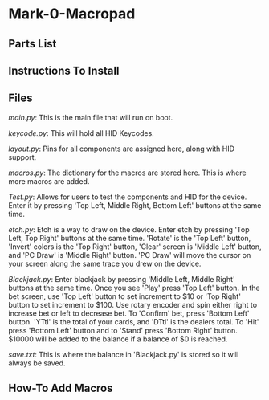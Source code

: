 # Mark-0-Macropad


## Parts List

## Instructions To Install

## Files
_main.py_: This is the main file that will run on boot.

_keycode.py_: This will hold all HID Keycodes.

_layout.py_: Pins for all components are assigned here, along with HID support.

_macros.py_: The dictionary for the macros are stored here. This is where more macros are added.

_Test.py_: Allows for users to test the components and HID for the device. Enter it by pressing 'Top Left, Middle Right, Bottom Left' buttons at the same time.

_etch.py_: Etch is a way to draw on the device. Enter etch by pressing 'Top Left, Top Right' buttons at the same time. 'Rotate' is the 'Top Left' button, 'Invert' colors is the 'Top Right' button, 'Clear' screen is 'Middle Left' button, and 'PC Draw' is 'Middle Right' button. 'PC Draw' will move the cursor on your screen along the same trace you drew on the device.

_Blackjack.py_: Enter blackjack by pressing 'Middle Left, Middle Right' buttons at the same time. Once you see 'Play' press 'Top Left' button. In the bet screen, use 'Top Left' button to set increment to $10 or 'Top Right' button to set increment to $100. Use rotary encoder and spin either right to increase bet or left to decrease bet. To 'Confirm' bet, press 'Bottom Left' button. 'YTtl' is the total of your cards, and 'DTtl' is the dealers total. To 'Hit' press 'Bottom Left' button and to 'Stand' press 'Bottom Right' button. $10000 will be added to the balance if a balance of $0 is reached.

_save.txt_: This is where the balance in 'Blackjack.py' is stored so it will always be saved.
## How-To Add Macros
